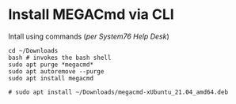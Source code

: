 # Install MEGACmd via CLI

Intall using commands (*per System76 Help Desk*)

```
cd ~/Downloads
bash # invokes the bash shell
sudo apt purge *megacmd*
sudo apt autoremove --purge
sudo apt install megacmd

# sudo apt install ~/Downloads/megacmd-xUbuntu_21.04_amd64.deb
```
